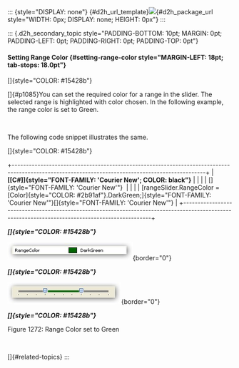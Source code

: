 ::: {style="DISPLAY: none"}
[](ms-xhelp:///?Id=d2h_url_template){#d2h_url_template}![](!package_url!){#d2h_package_url style="WIDTH: 0px; DISPLAY: none; HEIGHT: 0px"}
:::

::: {.d2h_secondary_topic style="PADDING-BOTTOM: 10pt; MARGIN: 0pt; PADDING-LEFT: 0pt; PADDING-RIGHT: 0pt; PADDING-TOP: 0pt"}
#### Setting Range Color {#setting-range-color style="MARGIN-LEFT: 18pt; tab-stops: 18.0pt"}

[]{style="COLOR: #15428b"} 

[]{#p1085}You can set the required color for a range in the slider. The selected range is highlighted with color chosen. In the following example, the range color is set to Green.

 

The following code snippet illustrates the same.

[]{style="COLOR: #15428b"} 

+-------------------------------------------------------------------------------------------------------------------------------------------------+
| **[\[C#\]]{style="FONT-FAMILY: 'Courier New'; COLOR: black"}**                                                                                  |
|                                                                                                                                                 |
| []{style="FONT-FAMILY: 'Courier New'"}                                                                                                          |
|                                                                                                                                                 |
| [rangeSlider.RangeColor = [Color]{style="COLOR: #2b91af"}.DarkGreen;]{style="FONT-FAMILY: 'Courier New'"}[]{style="FONT-FAMILY: 'Courier New'"} |
+-------------------------------------------------------------------------------------------------------------------------------------------------+

***[]{style="COLOR: #15428b"}*** 

![](ImagesExt/image76_1245.jpg){border="0"}

***[]{style="COLOR: #15428b"}*** 

![](ImagesExt/image76_1241.jpg){border="0"}

***[]{style="COLOR: #15428b"}*** 

Figure 1272: Range Color set to Green

 

[]{#related-topics}
:::
